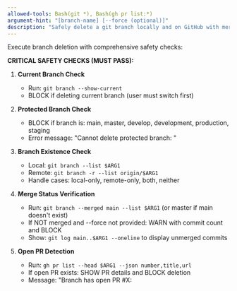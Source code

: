 ```yaml
---
allowed-tools: Bash(git *), Bash(gh pr list:*)
argument-hint: "[branch-name] [--force (optional)]"
description: "Safely delete a git branch locally and on GitHub with merge verification"
---
```


Execute branch deletion with comprehensive safety checks:

**CRITICAL SAFETY CHECKS (MUST PASS):**

1. **Current Branch Check**
   - Run: `git branch --show-current`
   - BLOCK if deleting current branch (user must switch first)

2. **Protected Branch Check**
   - BLOCK if branch is: main, master, develop, development, production, staging
   - Error message: "Cannot delete protected branch: <branch>"

3. **Branch Existence Check**
   - Local: `git branch --list $ARG1`
   - Remote: `git branch -r --list origin/$ARG1`
   - Handle cases: local-only, remote-only, both, neither

4. **Merge Status Verification**
   - Run: `git branch --merged main --list $ARG1` (or master if main doesn't exist)
   - If NOT merged and --force not provided: WARN with commit count and BLOCK
   - Show: `git log main..$ARG1 --oneline` to display unmerged commits

5. **Open PR Detection**
   - Run: `gh pr list --head $ARG1 --json number,title,url`
   - If open PR exists: SHOW PR details and BLOCK deletion
   - Message: "Branch has open PR #X: <title> - Close PR first or delete via GitHub"

**DELETION FLOW (IF ALL CHECKS PASS):**

6. **Show Recovery Info**
   - Run: `git rev-parse $ARG1`
   - Display: "Tip commit: <sha> (restore with: git checkout -b $ARG1 <sha>)"

7. **Local Deletion** (with confirmation)
   - If merged: `git branch -d $ARG1`
   - If unmerged + --force: Ask "Branch has X unmerged commits. Force delete? (y/n)"
     - If yes: `git branch -D $ARG1`
     - If no: ABORT

8. **Remote Deletion** (with separate confirmation)
   - If remote branch exists: Ask "Delete from GitHub? This is permanent. (y/n)"
     - If yes: `git push origin --delete $ARG1`
     - If no: SKIP (local only deleted)

**SUMMARY OUTPUT:**
- ✓ Local branch deleted: <branch>
- ✓ Remote branch deleted: <branch> (if applicable)
- ℹ Recovery: git checkout -b <branch> <sha>
- Current branch: <current-branch>

**Arguments:**
- $ARG1: Branch name to delete (required)
- $ARG2: --force flag to allow unmerged branch deletion (optional)

**Error Handling:**
- If branch doesn't exist locally or remotely: "Branch '$ARG1' not found"
- If git commands fail: Show error and ABORT
- If gh not installed: SKIP PR check with warning

